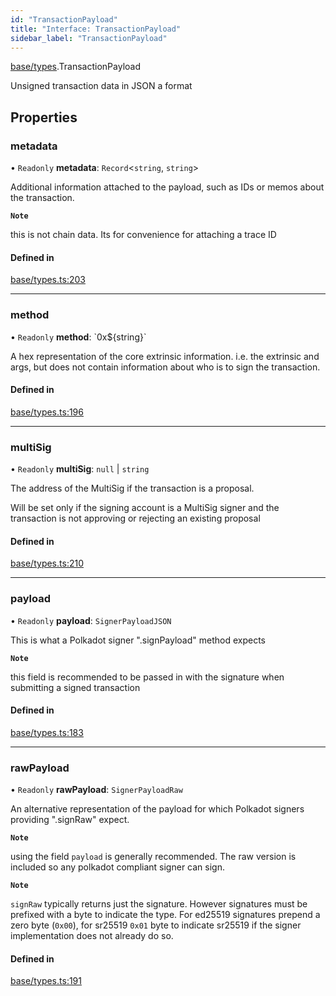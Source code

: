 ```yaml
---
id: "TransactionPayload"
title: "Interface: TransactionPayload"
sidebar_label: "TransactionPayload"
---
```


[base/types](../../../../modules/Base/Types/Types.md).TransactionPayload

Unsigned transaction data in JSON a format

## Properties

### metadata

• `Readonly` **metadata**: `Record`\<`string`, `string`\>

Additional information attached to the payload, such as IDs or memos about the transaction.

**`Note`**

this is not chain data. Its for convenience for attaching a trace ID

#### Defined in

[base/types.ts:203](https://github.com/PolymeshAssociation/polymesh-sdk/blob/995f17653/src/base/types.ts#L203)

___

### method

• `Readonly` **method**: \`0x$\{string}\`

A hex representation of the core extrinsic information. i.e. the extrinsic and args, but does not contain information about who is to sign the transaction.

#### Defined in

[base/types.ts:196](https://github.com/PolymeshAssociation/polymesh-sdk/blob/995f17653/src/base/types.ts#L196)

___

### multiSig

• `Readonly` **multiSig**: ``null`` \| `string`

The address of the MultiSig if the transaction is a proposal.

Will be set only if the signing account is a MultiSig signer and the transaction is not approving or rejecting an existing proposal

#### Defined in

[base/types.ts:210](https://github.com/PolymeshAssociation/polymesh-sdk/blob/995f17653/src/base/types.ts#L210)

___

### payload

• `Readonly` **payload**: `SignerPayloadJSON`

This is what a Polkadot signer ".signPayload" method expects

**`Note`**

this field is recommended to be passed in with the signature when submitting a signed transaction

#### Defined in

[base/types.ts:183](https://github.com/PolymeshAssociation/polymesh-sdk/blob/995f17653/src/base/types.ts#L183)

___

### rawPayload

• `Readonly` **rawPayload**: `SignerPayloadRaw`

An alternative representation of the payload for which Polkadot signers providing ".signRaw" expect.

**`Note`**

using the field `payload` is generally recommended. The raw version is included so any polkadot compliant signer can sign.

**`Note`**

`signRaw` typically returns just the signature. However signatures must be prefixed with a byte to indicate the type. For ed25519 signatures prepend a zero byte (`0x00`), for sr25519 `0x01` byte to indicate sr25519 if the signer implementation does not already do so.

#### Defined in

[base/types.ts:191](https://github.com/PolymeshAssociation/polymesh-sdk/blob/995f17653/src/base/types.ts#L191)
